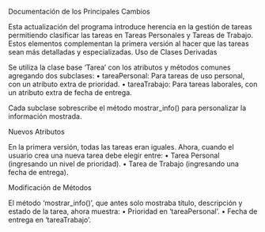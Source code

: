 Documentación de los Principales Cambios

Esta actualización del programa introduce herencia en la gestión de tareas permitiendo clasificar las tareas en Tareas Personales y Tareas de Trabajo. Estos elementos complementan la primera versión al hacer que las tareas sean más detalladas y especializadas.
Uso de Clases Derivadas

Se utiliza la clase base ‘Tarea’ con los atributos y métodos comunes agregando dos subclases: 
•	tareaPersonal: Para tareas de uso personal, con un atributo extra de prioridad.
•	tareaTrabajo: Para tareas laborales, con un atributo extra de fecha de entrega.

Cada subclase sobrescribe el método mostrar_info() para personalizar la información mostrada.

Nuevos Atributos

En la primera versión, todas las tareas eran iguales. Ahora, cuando el usuario crea una nueva tarea debe elegir entre:
•	Tarea Personal (ingresando un nivel de prioridad).
•	Tarea de Trabajo (ingresando una fecha de entrega).

Modificación de Métodos

El método ‘mostrar_info()’, que antes solo mostraba título, descripción y estado de la tarea, ahora muestra:
•	Prioridad en ‘tareaPersonal’.
•	Fecha de entrega en ‘tareaTrabajo’.
